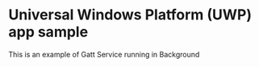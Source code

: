 # Universal Windows Platform (UWP) app sample

This is an example of Gatt Service running in Background


